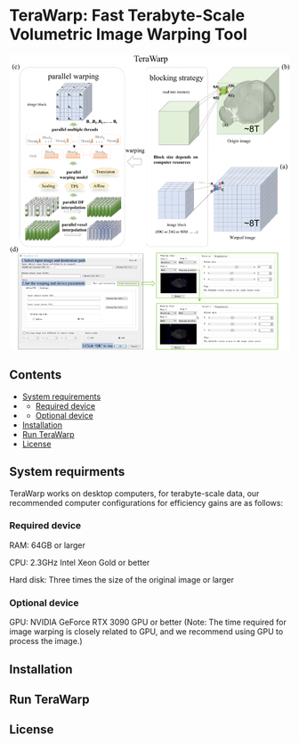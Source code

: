# TeraWarp: Fast Terabyte-Scale Volumetric Image Warping Tool
![Image](figure1.png)

## Contents
- [System requirements](#System-requirments)
- - [Required device](#Required-device)
- - [Optional device](#Optional-device)
- [Installation](#Installation)
- [Run TeraWarp](#Run-TeraWarp)
- [License](#license)

## System requirments
TeraWarp works on desktop computers, for terabyte-scale data, our recommended computer configurations for efficiency gains are as follows:

### Required device
RAM: 64GB or larger

CPU: 2.3GHz Intel Xeon Gold or better

Hard disk: Three times the size of the original image or larger

### Optional device
GPU: NVIDIA GeForce RTX 3090 GPU or better
(Note: The time required for image warping is closely related to GPU, and we recommend using GPU to process the image.)




## Installation






## Run TeraWarp





## License




